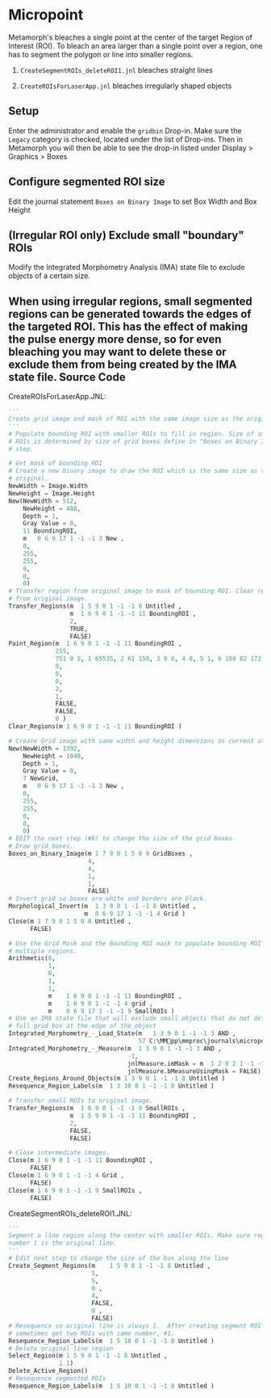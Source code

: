 Micropoint
==========
Metamorph's bleaches a single point at the center of the target 
Region of Interest (ROI).
To bleach an area larger than a single point over a region, one has
to segment the polygon or line into smaller regions.

1.  `CreateSegmentROIs_deleteROI1.jnl` bleaches straight lines

2.  `CreateROIsForLaserApp.jnl` bleaches irregularly shaped objects


Setup
-----
Enter the administrator and enable the `gridbin` Drop-in.
Make sure the `Legacy` category is checked, located under
the list of Drop-ins.  Then in Metamorph you will then be able to
see the drop-in listed under Display > Graphics > Boxes


Configure segmented ROI size
----------------------------
Edit the journal statement `Boxes on Binary Image` to set Box Width
and Box Height


(Irregular ROI only) Exclude small "boundary" ROIs
---------------------------------------------------
Modify the Integrated Morphometry Analysis (IMA) state file to
exclude objects of a certain size.

When using irregular regions, small segmented regions can be
generated towards the edges of the targeted ROI.  This has the
effect of making the pulse energy more dense, so for even bleaching
you may want to delete these or exclude them from being created
by the IMA state file.<!-- content below automatically generated by doc_jnl.py -->
Source Code
-----------
CreateROIsForLaserApp.JNL:
```python
'''
Create grid image and mask of ROI with the same image size as the original.
'''
# Populate bounding ROI with smaller ROIs to fill in region. Size of smaller
# ROIs is determined by size of grid boxes define in "Boxes on Binary Image"
# step.

# Get mask of bounding ROI
# Create a new binary image to draw the ROI which is the same size as the
# original.
NewWidth = Image.Width
NewHeight = Image.Height
New(NewWidth = 512,
    NewHeight = 480,
    Depth = 1,
    Gray Value = 0,
    11 BoundingROI,
    m	0 6 9 17 1 -1 -1 3 New ,
    0,
    255,
    255,
    0,
    0,
    0)
# Transfer region from original image to mask of bounding ROI. Clear region
# from original image.
Transfer_Regions(m	1 5 9 0 1 -1 -1 8 Untitled ,
                 m	1 6 9 0 1 -1 -1 11 BoundingROI ,
                 2,
                 TRUE,
                 FALSE)
Paint_Region(m	1 6 9 0 1 -1 -1 11 BoundingROI ,
             255,
             751 0 5, 1 65535, 2 61 150, 3 0 0, 4 0, 5 1, 6 100 82 172 82 170 82 169 82 167 82 166 81 165 81 164 81 162 81 161 80 160 80 159 79 158 79 157 79 156 78 155 77 154 77 153 76 153 76 152 75 152 74 151 74 151 73 150 72 150 72 150 72 150 71 150 71 150 70 150 69 151 69 151 68 152 67 152 67 153 66 153 66 154 65 155 64 156 64 157 64 158 63 159 63 160 62 161 62 162 62 164 62 165 61 166 61 167 61 169 61 170 61 171 61 172 61 173 61 175 61 176 62 177 62 178 62 180 62 181 63 182 63 183 64 184 64 185 64 186 65 187 66 188 66 189 67 189 67 190 68 190 69 191 69 191 70 192 71 192 71 192 71 192 72 192 72 192 73 192 74 191 74 191 75 190 76 190 76 189 77 189 77 188 78 187 79 186 79 185 79 184 80 183 80 182 81 181 81 180 81 178 81 177 82 176 82 175 82 173 82 172, 7 1,
             0,
             0,
             0,
             2,
             1,
             FALSE,
             FALSE,
             0 )
Clear_Regions(m	1 6 9 0 1 -1 -1 11 BoundingROI )

# Create Grid image with same width and height dimensions as current at start
New(NewWidth = 1392,
    NewHeight = 1040,
    Depth = 1,
    Gray Value = 0,
    7 NewGrid,
    m	0 6 9 17 1 -1 -1 3 New ,
    0,
    255,
    255,
    0,
    0,
    0)
# EDIT the next step (#6) to change the size of the grid boxes.
# Draw grid boxes.
Boxes_on_Binary_Image(m	1 7 9 0 1 5 0 9 GridBoxes ,
                      4,
                      4,
                      1,
                      1,
                      FALSE)
# Invert grid so boxes are white and borders are black.
Morphological_Invert(m	1 3 9 0 1 -1 -1 8 Untitled ,
                     m	0 6 9 17 1 -1 -1 4 Grid )
Close(m	1 7 9 0 1 5 0 8 Untitled ,
      FALSE)

# Use the Grid Mask and the Bounding ROI mask to populate bounding ROI with
# multiple regions.
Arithmetic(8,
           1,
           0,
           1,
           1,
           m	1 6 9 0 1 -1 -1 11 BoundingROI ,
           m	1 6 9 0 1 -1 -1 4 grid ,
           m	0 6 9 17 1 -1 -1 9 SmallROIs )
# Use an IMA state file that will exclude small objects that do not define a
# full grid box at the edge of the object
Integrated_Morphometry_-_Load_State(m	1 3 9 0 1 -1 -1 3 AND ,
                                    57 C:\MMpp\mmproc\journals\micropoint\AreaGreaterThan1.IMA)
Integrated_Morphometry_-_Measure(m	1 3 9 0 1 -1 -1 3 AND ,
                                 -1,
                                 jnlMeasure.imMask = m	1 2 9 2 1 -1 -1 8 Untitled ,
                                 jnlMeasure.bMeasureUsingMask = FALSE)
Create_Regions_Around_Objects(m	1 3 9 0 1 -1 -1 8 Untitled )
Resequence_Region_Labels(m	1 3 10 0 1 -1 -1 8 Untitled )

# Transfer small ROIs to original image.
Transfer_Regions(m	1 6 9 0 1 -1 -1 9 SmallROIs ,
                 m	1 5 9 0 1 -1 -1 11 BoundingROI ,
                 2,
                 FALSE,
                 FALSE)

# Close intermediate images.
Close(m	1 6 9 0 1 -1 -1 11 BoundingROI ,
      FALSE)
Close(m	1 6 9 0 1 -1 -1 4 Grid ,
      FALSE)
Close(m	1 6 9 0 1 -1 -1 9 SmallROIs ,
      FALSE)
```

CreateSegmentROIs_deleteROI1.JNL:
```python
'''
Segment a line region along the center with smaller ROIs. Make sure region
number 1 is the original line.
'''
# Edit next step to change the size of the box along the line
Create_Segment_Regions(m	1 5 9 0 1 -1 -1 8 Untitled ,
                       5,
                       5,
                       0 ,
                       4,
                       FALSE,
                       0 ,
                       FALSE)
# Resequence so original line is always 1.  After creating segment ROI you
# sometimes get two ROIs with same number, #1.
Resequence_Region_Labels(m	1 5 10 0 1 -1 -1 8 Untitled )
# Delete original line region
Select_Region(m	1 5 9 0 1 -1 -1 8 Untitled ,
              1 1)
Delete_Active_Region()
# Resequence segmented ROIs
Resequence_Region_Labels(m	1 5 10 0 1 -1 -1 8 Untitled )
```
